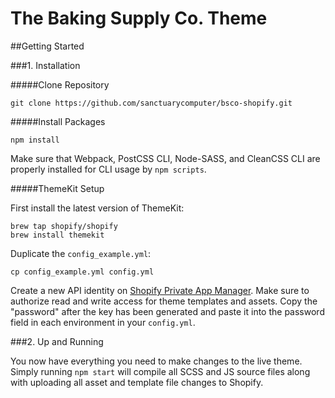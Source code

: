 # The Baking Supply Co. Theme

##Getting Started

###1. Installation

#####Clone Repository

    git clone https://github.com/sanctuarycomputer/bsco-shopify.git

#####Install Packages

    npm install

Make sure that Webpack, PostCSS CLI, Node-SASS, and CleanCSS CLI are properly installed for CLI usage by `npm scripts`.

#####ThemeKit Setup

First install the latest version of ThemeKit:

    brew tap shopify/shopify
    brew install themekit

Duplicate the `config_example.yml`:

    cp config_example.yml config.yml

Create a new API identity on [Shopify Private App Manager](https://the-baking-supply-co.myshopify.com/admin/apps/private/new). Make sure to authorize read and write access for theme templates and assets. Copy the "password" after the key has been generated and paste it into the password field in each environment in your `config.yml`.

###2. Up and Running

You now have everything you need to make changes to the live theme. Simply running `npm start` will compile all SCSS and JS source files along with uploading all asset and template file changes to Shopify.
